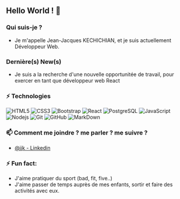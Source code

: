 ## Hello World ! 👋

### Qui suis-je ?
- Je m'appelle Jean-Jacques KECHICHIAN, et je suis actuellement Développeur Web.


### Dernière(s) New(s)
- Je suis a la recherche d'une nouvelle opportunitée de travail, pour exercer en tant que développeur web React

### ⚡ Technologies
![HTML5](https://img.shields.io/badge/-HTML5-E34F26?style=flat-square&logo=html5&logoColor=white)
![CSS3](https://img.shields.io/badge/-CSS3-1572B6?style=flat-square&logo=css3)
![Bootstrap](https://img.shields.io/badge/-Bootstrap-563D7C?style=flat-square&logo=bootstrap)
![React](https://img.shields.io/badge/-React-333?style=flat-square&logo=React)
![PostgreSQL](https://img.shields.io/badge/-PostgreSQL-336791?style=flat-square&logo=postgresql)
![JavaScript](https://img.shields.io/badge/-JavaScript-323330?style=flat-square&logo=javascript)
![Nodejs](https://img.shields.io/badge/-Nodejs-303030?style=flat-square&logo=Node.js)
![Git](https://img.shields.io/badge/-Git-3E2C00?style=flat-square&logo=git)
![GitHub](https://img.shields.io/badge/-GitHub-181717?style=flat-square&logo=github)
![MarkDown](https://img.shields.io/badge/markdown-black?&style=flat-square&logo=markdown)

### 📫 Comment me joindre ? me parler ? me suivre ?
* [@jjk - Linkedin](https://www.linkedin.com/in/jean-jacques-kechichian/)

### ⚡ Fun fact:
* J'aime pratiquer du sport (bad, fit, five..)
* J'aime passer de temps auprès de mes enfants, sortir et faire des activités avec eux.

<!--
**Jean-JacquesK/Jean-JacquesK** is a ✨ _special_ ✨ repository because its `README.md` (this file) appears on your GitHub profile.

Here are some ideas to get you started:

- 🔭 I’m currently working on ...
- 🌱 I’m currently learning ...
- 👯 I’m looking to collaborate on ...
- 🤔 I’m looking for help with ...
- 💬 Ask me about ...
- 📫 How to reach me: ...
- 😄 Pronouns: ...
- ⚡ Fun fact: ...
-->
